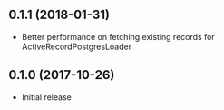 ## 0.1.1 (2018-01-31)

- Better performance on fetching existing records for ActiveRecordPostgresLoader

## 0.1.0 (2017-10-26)

- Initial release
